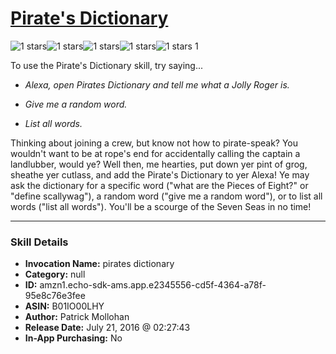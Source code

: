 # [Pirate's Dictionary](http://alexa.amazon.com/#skills/amzn1.echo-sdk-ams.app.e2345556-cd5f-4364-a78f-95e8c76e3fee)
![1 stars](../../images/ic_star_black_18dp_1x.png)![1 stars](../../images/ic_star_border_black_18dp_1x.png)![1 stars](../../images/ic_star_border_black_18dp_1x.png)![1 stars](../../images/ic_star_border_black_18dp_1x.png)![1 stars](../../images/ic_star_border_black_18dp_1x.png) 1

To use the Pirate's Dictionary skill, try saying...

* *Alexa, open Pirates Dictionary and tell me what a Jolly Roger is.*

* *Give me a random word.*

* *List all words.*

Thinking about joining a crew, but know not how to pirate-speak? You wouldn't want to be at rope's end for accidentally calling the captain a landlubber, would ye? Well then, me hearties, put down yer pint of grog, sheathe yer cutlass, and add the Pirate's Dictionary to yer Alexa! Ye may ask the dictionary for a specific word ("what are the Pieces of Eight?" or "define scallywag"), a random word ("give me a random word"), or to list all words ("list all words"). You'll be a scourge of the Seven Seas in no time!

***

### Skill Details

* **Invocation Name:** pirates dictionary
* **Category:** null
* **ID:** amzn1.echo-sdk-ams.app.e2345556-cd5f-4364-a78f-95e8c76e3fee
* **ASIN:** B01IO00LHY
* **Author:** Patrick Mollohan
* **Release Date:** July 21, 2016 @ 02:27:43
* **In-App Purchasing:** No
